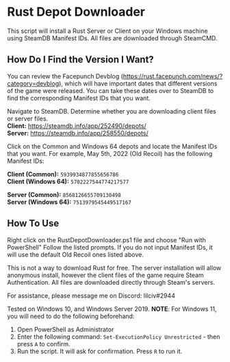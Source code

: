 
# Rust Depot Downloader

This script will install a Rust Server or Client on your Windows machine using SteamDB Manifest IDs. All files are downloaded through SteamCMD.

## How Do I Find the Version I Want?
You can review the Facepunch Devblog (https://rust.facepunch.com/news/?category=devblog), which will have important dates that different versions of the game were released. You can take these dates over to SteamDB to find the corresponding Manifest IDs that you want.

Navigate to SteamDB. Determine whether you are downloading client files or server files.  
**Client:** https://steamdb.info/app/252490/depots/  
**Server:** https://steamdb.info/app/258550/depots/  

Click on the Common and Windows 64 depots and locate the Manifest IDs that you want.
For example, May 5th, 2022 (Old Recoil) has the following Manifest IDs:

**Client (Common):** `5939934877855656786`  
**Client (Windows 64):** `5702227544774217577`  
  
**Server (Common):** `8568126655709130498`  
**Server (Windows 64):** `7513979545449517167`  

## How To Use
Right click on the RustDepotDownloader.ps1 file and choose "Run with PowerShell"
Follow the listed prompts. If you do not input Manifest IDs, it will use the default Old Recoil ones listed above.

This is not a way to download Rust for free. The server installation will allow anonymous install, however the client files of the game require Steam Authentication. All files are downloaded directly through Steam's servers.

For assistance, please message me on Discord: lilciv#2944  

Tested on Windows 10, and Windows Server 2019.
**NOTE**: For Windows 11, you will need to do the following beforehand:

1. Open PowerShell as Administrator
2. Enter the following command: `Set-ExecutionPolicy Unrestricted` - then press `A` to confirm.
3. Run the script. It will ask for confirmation. Press `R` to run it.

